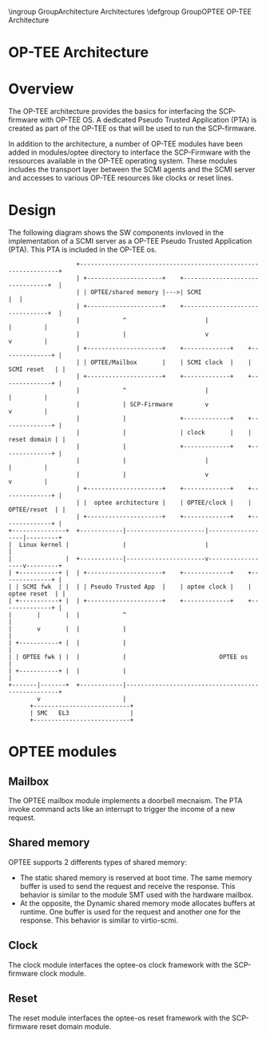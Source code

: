 \ingroup GroupArchitecture Architectures
\defgroup GroupOPTEE OP-TEE Architecture

OP-TEE Architecture
===================

# Overview

The OP-TEE architecture provides the basics for interfacing the SCP-firmware
with OP-TEE OS. A dedicated Pseudo Trusted Application (PTA) is created as part
of the OP-TEE os that will be used to run the SCP-firmware.

In addition to the architecture, a number of OP-TEE modules have been added in
modules/optee directory to interface the SCP-Firmware with the ressources
available in the OP-TEE operating system. These modules includes the transport
layer between the SCMI agents and the SCMI server and accesses to various
OP-TEE resources like clocks or reset lines.

# Design

The following diagram shows the SW components invloved in the implementation
of a SCMI server as a OP-TEE Pseudo Trusted Application (PTA). This PTA is
included in the OP-TEE os.

```
                   +----------------------------------------------------------------+
                   | +---------------------+    +--------------------------------+  |
                   | | OPTEE/shared memory |--->| SCMI                           |  |
                   | +---------------------+    +--------------------------------+  |
                   |            ^                      |                  |         |
                   |            |                      v                  v         |
                   | +---------------------+    +-------------+    +--------------+ |
                   | | OPTEE/Mailbox       |    | SCMI clock  |    | SCMI reset   | |
                   | +---------------------+    +-------------+    +--------------+ |
                   |            ^                      |                  |         |
                   |            | SCP-Firmware         v                  v         |
                   |            |               +-------------+    +--------------+ |
                   |            |               | clock       |    | reset domain | |
                   |            |               +-------------+    +--------------+ |
                   |            |                      |                  |         |
                   |            |                      v                  v         |
                   | +---------------------+    +-------------+    +--------------+ |
                   | |  optee architecture |    | OPTEE/clock |    | OPTEE/reset  | |
                   | +---------------------+    +-------------+    +--------------+ |
+---------------+  +------------|----------------------|------------------|---------+
|  Linux kernel |               |                      |                  |
|               |  +------------|----------------------v------------------v---------+
| +-----------+ |  | +---------------------+    +-------------+    +--------------+ |
| | SCMI fwk  | |  | | Pseudo Trusted App  |    | optee clock |    | optee reset  | |
| +-----------+ |  | +---------------------+    +-------------+    +--------------+ |
|       |       |  |            ^                                                   |
|       v       |  |            |                                                   |
| +-----------+ |  |            |                                                   |
| | OPTEE fwk | |  |            |                          OPTEE os                 |
| +-----------+ |  |            |                                                   |
+-------|-------+  +------------|---------------------------------------------------+
        v                       |
      +---------------------------+
      | SMC   EL3                 |
      +---------------------------+

```

# OPTEE modules

## Mailbox

The OPTEE mailbox module implements a doorbell mecnaism. The PTA invoke command
acts like an interrupt to trigger the income of a new request.

## Shared memory

OPTEE supports 2 differents types of shared memory:
- The static shared memory is reserved at boot time. The same memory buffer is
  used to send the request and receive the response. This behavior is similar
  to the module SMT used with the hardware mailbox.
- At the opposite, the Dynamic shared memory mode allocates buffers at runtime.
  One buffer is used for the request and another one for the response. This
  behavior is similar to virtio-scmi.

## Clock

The clock module interfaces the optee-os clock framework with the SCP-firmware clock
module.

## Reset

The reset module interfaces the optee-os reset framework with the SCP-firmware reset
domain module.


